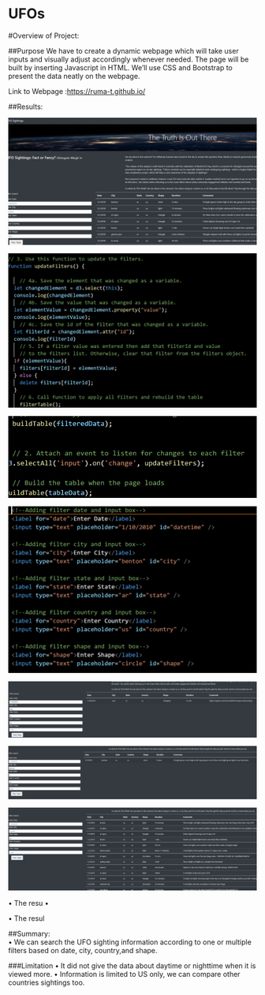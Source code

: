 # UFOs

#Overview of Project:  

##Purpose We have to create a dynamic webpage which will take user inputs and visually adjust accordingly whenever needed. The page will be built by inserting Javascript in HTML. We’ll use CSS and Bootstrap to present the data neatly on the webpage.

Link to Webpage :https://ruma-t.github.io/

##Results:  

![cap11.1](https://github.com/Ruma-T/UFOs/blob/main/Resources/cap11.1.PNG)






![cap11.2](https://github.com/Ruma-T/UFOs/blob/main/Resources/cap11.2.PNG)








![cap11.3](https://github.com/Ruma-T/UFOs/blob/main/Resources/cap11.3.PNG)







![cap11.4](https://github.com/Ruma-T/UFOs/blob/main/Resources/cap11.4.PNG)







![cap11.5](https://github.com/Ruma-T/UFOs/blob/main/Resources/cap11.5.PNG)








![cap11.6](https://github.com/Ruma-T/UFOs/blob/main/Resources/cap11.6.PNG)








![cap11.7](https://github.com/Ruma-T/UFOs/blob/main/Resources/cap11.7.PNG)







•	The resu •	 

•	The resul 

##Summary:  
•	We can search the UFO sighting information according to one or multiple filters based on date, city, country,and shape.

###Limitation 
•	It did not give the data about daytime or nighttime when it is viewed more. 
•	Information is limited to US only, we can compare other countries sightings too.
